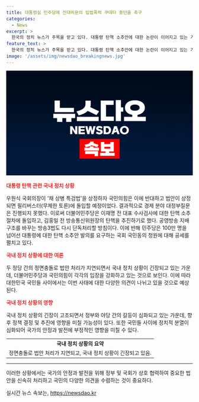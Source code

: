 ```yaml
---
title: 대통령실 민주당에 전대미문의 입법폭력 쿠데타 중단을 촉구
categories:
  - News
excerpt: >
  한국의 정치 뉴스가 주목을 받고 있다. 대통령 탄핵 소추안에 대한 논란이 이어지고 있는 가운데, 대통령실 고위관계자의 비판이 더불어민주당에 향해 쏟아지고 있다. 국회에서는 채상병 특검법 상정이 논의되고 있는데, 국민의힘은 이에 반대하며 필리버스터로 막아 세우고 있다. 이와 관련해 더불어민주당은 탄핵 소추 절차를 가속화하고 공영방송 지배구조를 바꾸는 방송3법에 대한 단독처리를 추진하고 있다. 민주당은 또한 국회 국민동의 청원이 100만명을 넘어섰다며 윤 대통령에 대한 탄핵소추안 발의를 요구하는 공세를 벌이고 있다.
feature_text: >
  한국의 정치 뉴스가 주목을 받고 있다. 대통령 탄핵 소추안에 대한 논란이 이어지고 있는 가운데, 대통령실 고위관계자의 비판이 더불어민주당에 향해 쏟아지고 있다. 국회에서는 채상병 특검법 상정이 논의되고 있는데, 국민의힘은 이에 반대하며 필리버스터로 막아 세우고 있다. 이와 관련해 더불어민주당은 탄핵 소추 절차를 가속화하고 공영방송 지배구조를 바꾸는 방송3법에 대한 단독처리를 추진하고 있다. 민주당은 또한 국회 국민동의 청원이 100만명을 넘어섰다며 윤 대통령에 대한 탄핵소추안 발의를 요구하는 공세를 벌이고 있다.
image: '/assets/img/newsdao_breakingnews.jpg'
---
```


<p><img src="/assets/img/newsdao_breakingnews.jpg" alt="cryptoinkorea 속보" /></p>

<p><b><span style="color: #ee2323;">대통령 탄핵 관련 국내 정치 상황</span></b></p>

<p data-ke-size="size16">우원식 국회의장이 '채 상병 특검법'을 상정하자 국민의힘은 이에 반대하고 법안이 상정되면 필리버스터(무제한 토론)에 돌입할 예정이었다. 결과적으로 경제 분야 대정부질문은 진행되지 못했다. 이로써 더불어민주당은 이재명 전 대표 수사검사에 대한 탄핵 소추 절차에 돌입하고, 김홍일 전 방송통신위원장의 탄핵을 추진하기로 했다. 공영방송 지배구조를 바꾸는 방송3법도 다시 단독처리할 방침이다. 이에 반해 민주당은 100만 명을 넘어선 대통령에 대한 탄핵 소추안 발의를 요구하는 국회 국민동의 청원에 대해 공세를 펼치고 있다.</p>

<p><b><span style="color: #ee2323;">국내 정치 상황에 대한 여론</span></b></p>

<p data-ke-size="size16">두 정당 간의 정면충돌로 법안 처리가 지연되면서 국내 정치 상황이 긴장되고 있는 가운데, 더불어민주당과 국민의힘이 각각의 입장을 강화하고 있는 것으로 보인다. 이에 따라 대한민국 국민들 사이에서는 이번 사태에 대한 다양한 의견이 나뉘고 있을 것으로 예상된다.</p>

<p><b><span style="color: #ee2323;">국내 정치 상황의 영향</span></b></p>

<p data-ke-size="size16">국내 정치 상황의 긴장이 고조되면서 정부와 야당 간의 갈등이 심화되고 있는 가운데, 향후 정책 결정 및 추진에 영향을 미칠 가능성이 있다. 또한 국민들 사이에 정치적 분열이 심화되어 국가의 안정과 발전에 부정적인 영향을 미칠 수 있다.</p>

<table>
  <tr>
    <td style="text-align: center; height: 17px;"><b>국내 정치 상황의 요약</b></td>
  </tr>
  <tr>
    <td style="text-align: center; height: 17px;">정면충돌로 법안 처리가 지연되고, 국내 정치 상황이 긴장되고 있음.</td>
  </tr>
</table>

<hr>

<p>이러한 상황에서는 국가의 안정과 발전을 위해 정부 및 국회가 상호 협력하여 중요한 법안을 신속히 처리하고 국민의 다양한 의견을 수렴하는 것이 중요하다.</p>
실시간 뉴스 속보는, <a href="https://newsdao.kr" rel="dofollow">https://newsdao.kr</a>


